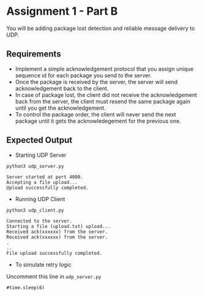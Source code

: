 # Assignment 1 - Part B

You will be adding package lost detection and reliable message delivery to UDP.

## Requirements

* Implement a simple acknowledgement protocol that you assign unique sequence id for each package you send to the server.
* Once the package is received by the server, the server will send acknowledgement back to the client.
* In case of package lost, the client did not receive the acknowledgement back from the server, the client must resend the same package again until you get the acknowledgement.
* To control the package order, the client will never send the next package until it gets the acknowledegement for the previous one.

## Expected Output

* Starting UDP Server

```
python3 udp_server.py

Server started at port 4000.
Accepting a file upload...
Upload successfully completed.
```

* Running UDP Client

```
python3 udp_client.py

Connected to the server.
Starting a file (upload.txt) upload...
Received ack(xxxxxx) from the server.
Received ack(xxxxxx) from the server.
.
..
File upload successfully completed.
```

* To simulate retry logic

Uncomment this line in `udp_server.py`
```
#time.sleep(6)
```
